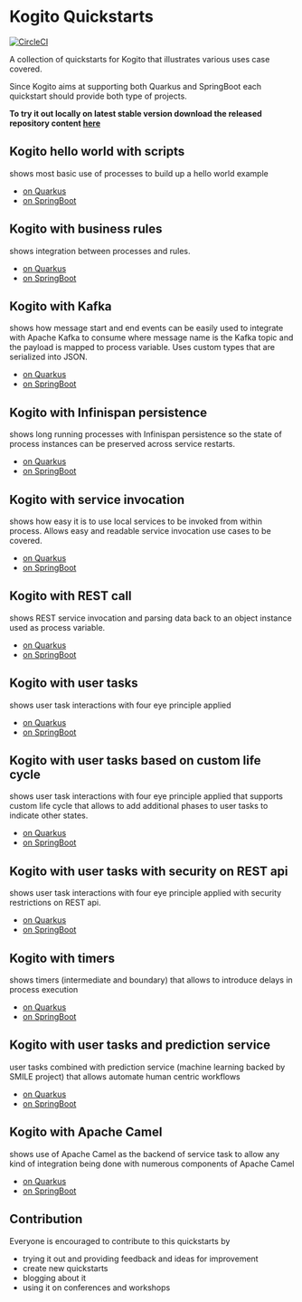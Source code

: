 # Kogito Quickstarts

[![CircleCI](https://circleci.com/gh/mswiderski/kogito-quickstarts.svg?style=svg)](https://circleci.com/gh/mswiderski/kogito-quickstarts)

A collection of quickstarts for Kogito that illustrates various uses case covered.

Since Kogito aims at supporting both Quarkus and SpringBoot each quickstart should provide both type of projects.

**To try it out locally on latest stable version download the released repository content [here](https://github.com/mswiderski/kogito-quickstarts/releases/latest)**

## Kogito hello world with scripts

shows most basic use of processes to build up a hello world example

* [on Quarkus](kogito-scripts-quarkus)
* [on SpringBoot](kogito-scripts-springboot)


## Kogito with business rules

shows integration between processes and rules.

* [on Quarkus](kogito-business-rules-quarkus)
* [on SpringBoot](kogito-business-rules-springboot)


## Kogito with Kafka

shows how message start and end events can be easily used to integrate with Apache Kafka to consume where
message name is the Kafka topic and the payload is mapped to process variable. Uses custom types
that are serialized into JSON.

* [on Quarkus](kogito-kafka-quickstart-quarkus)
* [on SpringBoot](kogito-kafka-quickstart-springboot)

## Kogito with Infinispan persistence

shows long running processes with Infinispan persistence so the state of process instances can
be preserved across service restarts.

* [on Quarkus](kogito-infinispan-persistence-quarkus)
* [on SpringBoot](kogito-infinispan-persistence-springboot)

## Kogito with service invocation

shows how easy it is to use local services to be invoked from within process. Allows easy and readable
service invocation use cases to be covered.

* [on Quarkus](kogito-service-calls-quarkus)
* [on SpringBoot](kogito-service-calls-springboot)

## Kogito with REST call

shows REST service invocation and parsing data back to an object instance used as process variable.

* [on Quarkus](kogito-service-rest-call-quarkus)
* [on SpringBoot](kogito-service-rest-call-springboot)

## Kogito with user tasks

shows user task interactions with four eye principle applied

* [on Quarkus](kogito-usertasks-quarkus)
* [on SpringBoot](kogito-usertasks-springboot)

## Kogito with user tasks based on custom life cycle

shows user task interactions with four eye principle applied that supports custom life cycle that allows to
add additional phases to user tasks to indicate other states.

* [on Quarkus](kogito-usertasks-custom-lifecycle-quarkus)
* [on SpringBoot](kogito-usertasks-custom-lifecycle-springboot)

## Kogito with user tasks with security on REST api

shows user task interactions with four eye principle applied with security restrictions on REST api.

* [on Quarkus](kogito-usertasks-with-security-quarkus)
* [on SpringBoot](kogito-usertasks-with-security-springboot)

## Kogito with timers

shows timers (intermediate and boundary) that allows to introduce delays in process execution

* [on Quarkus](kogito-timer-quarkus)
* [on SpringBoot](kogito-timer-springboot)

## Kogito with user tasks and prediction service

user tasks combined with prediction service (machine learning backed by SMILE project) that allows automate human centric workflows

* [on Quarkus](kogito-usertasks-with-predictions-quarkus)
* [on SpringBoot](kogito-usertasks-with-predictions-springboot)

## Kogito with Apache Camel

shows use of Apache Camel as the backend of service task to allow any kind of integration being done with numerous components of 
Apache Camel

* [on Quarkus](kogito-service-camel-quarkus)
* [on SpringBoot](kogito-service-camel-springboot)

## Contribution

Everyone is encouraged to contribute to this quickstarts by

* trying it out and providing feedback and ideas for improvement
* create new quickstarts
* blogging about it
* using it on conferences and workshops

